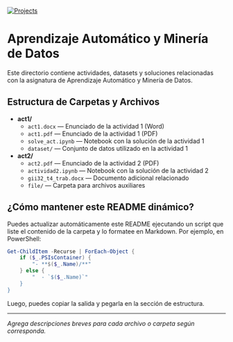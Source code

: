 [![Projects](https://img.shields.io/badge/Projects-6-green.svg)](#-proyectos)
# Aprendizaje Automático y Minería de Datos

Este directorio contiene actividades, datasets y soluciones relacionadas con la asignatura de Aprendizaje Automático y Minería de Datos.

## Estructura de Carpetas y Archivos

- **act1/**
  - `act1.docx` — Enunciado de la actividad 1 (Word)
  - `act1.pdf` — Enunciado de la actividad 1 (PDF)
  - `solve_act.ipynb` — Notebook con la solución de la actividad 1
  - `dataset/` — Conjunto de datos utilizado en la actividad 1
- **act2/**
  - `act2.pdf` — Enunciado de la actividad 2 (PDF)
  - `actividad2.ipynb` — Notebook con la solución de la actividad 2
  - `gii32_t4_trab.docx` — Documento adicional relacionado
  - `file/` — Carpeta para archivos auxiliares

## ¿Cómo mantener este README dinámico?

Puedes actualizar automáticamente este README ejecutando un script que liste el contenido de la carpeta y lo formatee en Markdown. Por ejemplo, en PowerShell:

```powershell
Get-ChildItem -Recurse | ForEach-Object {
    if ($_.PSIsContainer) {
        "- **$($_.Name)/**"
    } else {
        "  - `$($_.Name)`"
    }
}
```

Luego, puedes copiar la salida y pegarla en la sección de estructura.

---

_Agrega descripciones breves para cada archivo o carpeta según corresponda._

